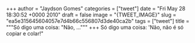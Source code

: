 
+++
author = "Jaydson Gomes"
categories = ["tweet"]
date = "Fri May 28 18:30:52 +0000 2010"
draft = false
image = "{TWEET_IMAGE}"
slug = "ea5e315645604057e7d4b66c556807d3de40ca2b"
tags = ["tweet"]
title = """Só digo uma coisa: "Não, ..."""
+++
Só digo uma coisa: 'Não, não é só copiar e colar!"
